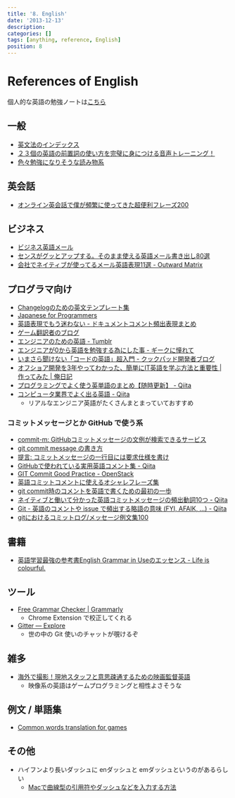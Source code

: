 ```yaml
---
title: '8. English'
date: '2013-12-13'
description:
categories: []
tags: [anything, reference, English]
position: 8
---
```


# References of English

個人的な英語の勉強ノートは[こちら](/english/about)

## 一般

- [英文法のインデックス](http://www.englishcafe.jp/english3rd/englishindex.html)
- [２３個の英語の前置詞の使い方を完璧に身につける音声トレーニング！](http://waiwaienglish.com/preposition-1890.html)
- [色々勉強になりそうな読み物系](http://www.eigowithluke.com/)

## 英会話

- [オンライン英会話で僕が頻繁に使ってきた超便利フレーズ200](http://enjoylifeinenglish.blog112.fc2.com/blog-entry-240.html)

## ビジネス

- [ビジネス英語メール](http://eigo-reibun.com/)
- [センスがグッとアップする。そのまま使える英語メール書き出し80選](http://www.berlitz-blog.com/englishmail)
- [会社でネイティブが使ってるメール英語表現11選 - Outward Matrix](http://www.outward-matrix.com/entry/2016/04/17/093000)

## プログラマ向け

- [Changelogのための英文テンプレート集](http://d.hatena.ne.jp/pyopyopyo/20070920/p1)
- [Japanese for Programmers](http://www.squidoo.com/japanese-for-programmers)
- [英語表現でもう迷わない - ドキュメントコメント頻出表現まとめ](http://www.dotapon.sakura.ne.jp/blog/?p=734)
- [ゲーム翻訳者のブログ](http://wearebottoms.blog53.fc2.com/)
- [エンジニアのための英語 - Tumblr](http://englishforengineers.tumblr.com/)
- [エンジニアが0から英語を勉強する為にした事 - ギークに憧れて](http://hotchemi.hateblo.jp/entry/2015/12/31/091301)
- [いまさら聞けない「コードの英語」超入門 - クックパッド開発者ブログ](http://techlife.cookpad.com/entry/2015/08/31/140749)
- [オフショア開発を3年やってわかった、簡単にIT英語を学ぶ方法と重要性 | 作ってみた | 俺日記](http://blog.shinji.asia/english-engineer/)
- [プログラミングでよく使う英単語のまとめ【随時更新】 - Qiita](http://qiita.com/Ted-HM/items/7dde25dcffae4cdc7923)
- [コンピュータ業界でよく出る英語 - Qiita](https://qiita.com/tfutada/items/d1b17cd4008876c17bf4)
    - リアルなエンジニア英語がたくさんまとまっていておすすめ

### コミットメッセージとか GitHub で使う系

- [commit-m: GitHubコミットメッセージの文例が検索できるサービス](http://commit-m.minamijoyo.com/commits/search?keyword=fix+bug)
- [git commit message の書き方](http://www.clear-code.com/blog/2012/2/21.html)
- [提言: コミットメッセージの一行目には要求仕様を書け](http://qiita.com/magicant/items/882b5142c4d5064933bc)
- [GitHubで使われている実用英語コメント集 - Qiita](http://qiita.com/shi_chicken/items/a5f922a3ef3aa58a1839)
- [GIT Commit Good Practice - OpenStack](https://wiki.openstack.org/wiki/GitCommitMessages)
- [英語コミットコメントに使えるオシャレフレーズ集](http://qiita.com/ken_c_lo/items/4cb49f0fb74e8778804d)
- [git commit時のコメントを英語で書くための最初の一歩](http://www.sssg.org/blogs/hiro345/archives/11721.html)
- [ネイティブと働いて分かった英語コミットメッセージの頻出動詞10つ - Qiita](http://qiita.com/gogotanaka/items/b65e1b081fa976e5d754)
- [Git - 英語のコメントや issue で頻出する略語の意味 (FYI, AFAIK, ...) - Qiita](http://qiita.com/uasi/items/86c3a09d17792ab62dfe)
- [gitにおけるコミットログ/メッセージ例文集100](http://anond.hatelabo.jp/20160725092419)

## 書籍

- [英語学習最強の参考書English Grammar in Useのエッセンス - Life is colourful.](http://lifeiscolourful.hatenablog.com/entry/2016/06/23/191148)

## ツール

- [Free Grammar Checker | Grammarly](https://www.grammarly.com/)
    - Chrome Extension で校正してくれる
- [Gitter — Explore](https://gitter.im/explore/tags/curated:frontend)
    - 世の中の Git 使いのチャットが覗けるぞ

## 雑多

- [海外で撮影！現地スタッフと意思疎通するための映画監督英語](http://www.berlitz-blog.com/filming)
    - 映像系の英語はゲームプログラミングと相性よさそうな

## 例文 / 単語集

- [Common words translation for games](https://docs.google.com/a/dena.jp/spreadsheet/ccc?key=0Al1cNCkGdEJfdF8xX0dsaHl6ZVpzMDF2OW9JaWVWMVE#gid=0)

## その他

- ハイフンより長いダッシュに enダッシュと emダッシュというのがあるらしい
    - [Macで曲線型の引用符やダッシュなどを入力する方法](http://inforati.jp/apple/mac-tips-techniques/system-hints/how-to-enter-quotation-marks-and-dashes-with-mac-keyboard-shortcut.html)


<br/><br/><br/>

